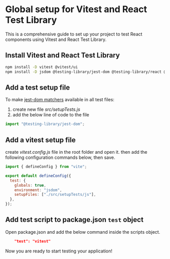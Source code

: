 # Global setup for Vitest and React Test Library

This is a comprehensive guide to set up your project to test React components using Vitest and React Test Library.

## Install Vitest and React Test Library

```sh
npm install -D vitest @vitest/ui
npm install -D jsdom @testing-library/jest-dom @testing-library/react @testing-library/user-event
```

## Add a test setup file

To make [jest-dom matchers](https://github.com/testing-library/jest-dom#custom-matchers) available in all test files:

1. create new file _src/setupTests.js_
2. add the below line of code to the file

```js
import "@testing-library/jest-dom";
```

## Add a vitest setup file

create _vitest.config.js_ file in the root folder and open it.
then add the following configuration commands below, then save.

```js
import { defineConfig } from "vite";

export default defineConfig({
  test: {
    globals: true,
    environment: "jsdom",
    setupFiles: ["./src/setupTests/js"],
  },
});
```

## Add test script to package.json `test` object

Open package.json and add the below command inside the scripts object.

```json
    "test": "vitest"
```

Now you are ready to start testing your application!
